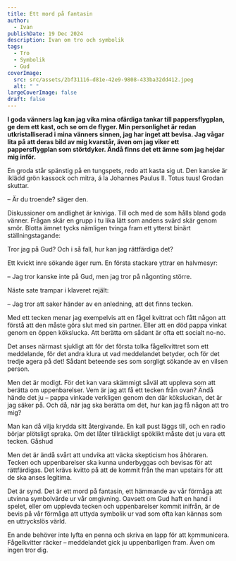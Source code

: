 ```yaml
---
title: Ett mord på fantasin
author:
  - Ivan
publishDate: 19 Dec 2024
description: Ivan om tro och symbolik
tags:
  - Tro
  - Symbolik
  - Gud
coverImage:
  src: src/assets/2bf31116-d81e-42e9-9808-433ba32dd412.jpeg
  alt: " "
largeCoverImage: false
draft: false
---
```

**I goda vänners lag kan jag vika mina ofärdiga tankar till pappersflygplan, ge dem ett kast, och se om de flyger. Min personlighet är redan utkristalliserad i mina vänners sinnen, jag har inget att bevisa. Jag vågar lita på att deras bild av mig kvarstår, även om jag viker ett pappersflygplan som störtdyker. Ändå finns det ett ämne som jag hejdar mig inför.**

En groda står spänstig på en tungspets, redo att kasta sig ut. Den kanske är iklädd grön kassock och mitra, á la Johannes Paulus II. Totus tuus! Grodan skuttar.

– Är du troende? säger den.

Diskussioner om andlighet är kniviga. Till och med de som hålls bland goda vänner. Frågan skär en grupp i tu lika lätt som andens svärd skär genom smör. Blotta ämnet tycks nämligen tvinga fram ett ytterst binärt ställningstagande:

Tror jag på Gud? Och i så fall, hur kan jag rättfärdiga det?

Ett kvickt inre sökande äger rum. En första stackare yttrar en halvmesyr:

– Jag tror kanske inte på Gud, men jag tror på någonting större.

Näste sate trampar i klaveret rejält:

– Jag tror att saker händer av en anledning, att det finns tecken.

Med ett tecken menar jag exempelvis att en fågel kvittrat och fått någon att förstå att den måste göra slut med sin partner. Eller att en död pappa vinkat genom en öppen kökslucka. Att berätta om sådant är ofta ett socialt no-no.

Det anses närmast sjukligt att för det första tolka fågelkvittret som ett meddelande, för det andra klura ut vad meddelandet betyder, och för det tredje agera på det! Sådant beteende ses som sorgligt sökande av en vilsen person.

Men det är modigt. För det kan vara skämmigt såväl att uppleva som att berätta om uppenbarelser. Vem är jag att få ett tecken från ovan? Ändå hände det ju – pappa vinkade verkligen genom den där köksluckan, det är jag säker på. Och då, när jag ska berätta om det, hur kan jag få någon att tro mig?

Man kan då vilja krydda sitt återgivande. En kall pust läggs till, och en radio börjar plötsligt spraka. Om det låter tillräckligt spöklikt måste det ju vara ett tecken. Gåshud

Men det är ändå svårt att undvika att väcka skepticism hos åhöraren. Tecken och uppenbarelser ska kunna underbyggas och bevisas för att rättfärdigas. Det krävs kvitto på att de kommit från the man upstairs för att de ska anses legitima. 

Det är synd. Det är ett mord på fantasin, ett hämmande av vår förmåga att utvinna symbolvärde ur vår omgivning. Oavsett om Gud haft en hand i spelet, eller om upplevda tecken och uppenbarelser kommit inifrån, är de bevis på vår förmåga att uttyda symbolik ur vad som ofta kan kännas som en uttryckslös värld.

En ande behöver inte lyfta en penna och skriva en lapp för att kommunicera. Fågelkvitter räcker – meddelandet gick ju uppenbarligen fram. Även om ingen tror dig.
